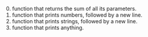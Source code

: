 0.  function that returns the sum of all its parameters.
1. function that prints numbers, followed by a new line.
2. function that prints strings, followed by a new line.
3. function that prints anything.
